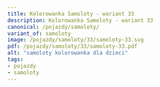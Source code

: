 ```yaml
---
title: Kolorowanka Samoloty - wariant 33
description: Kolorowanka Samoloty - wariant 33
canonical: /pojazdy/samoloty/
variant_of: samoloty
image: /pojazdy/samoloty/33/samoloty-33.svg
pdf: /pojazdy/samoloty/33/samoloty-33.pdf
alt: "samoloty kolorowanka dla dzieci"
tags:
- pojazdy
- samoloty
---
```

